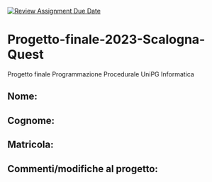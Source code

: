 [![Review Assignment Due Date](https://classroom.github.com/assets/deadline-readme-button-24ddc0f5d75046c5622901739e7c5dd533143b0c8e959d652212380cedb1ea36.svg)](https://classroom.github.com/a/48qxWLnU)
# Progetto-finale-2023-Scalogna-Quest
Progetto finale Programmazione Procedurale UniPG Informatica

## Nome: 

## Cognome: 

## Matricola:

## Commenti/modifiche al progetto:
